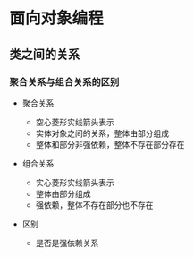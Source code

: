 # 面向对象编程

## 类之间的关系

### 聚合关系与组合关系的区别

  - 聚合关系
    - 空心菱形实线箭头表示
    - 实体对象之间的关系，整体由部分组成
    - 整体和部分非强依赖，整体不存在部分存在


  - 组合关系
    - 实心菱形实线箭头表示
    - 整体由部分组成
    - 强依赖，整体不存在部分也不存在


  - 区别
    - 是否是强依赖关系